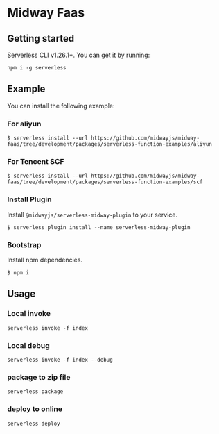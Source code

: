 # Midway Faas

## Getting started

Serverless CLI v1.26.1+. You can get it by running:

```shell script
npm i -g serverless
```

## Example

You can install the following example:

### For aliyun

```shell script
$ serverless install --url https://github.com/midwayjs/midway-faas/tree/development/packages/serverless-function-examples/aliyun
```

### For Tencent SCF

```shell script
$ serverless install --url https://github.com/midwayjs/midway-faas/tree/development/packages/serverless-function-examples/scf
```

### Install Plugin

Install `@midwayjs/serverless-midway-plugin` to your service.

```shell script
$ serverless plugin install --name serverless-midway-plugin
```

### Bootstrap

Install npm dependencies.

```shell script
$ npm i
```

## Usage

### Local invoke

```shell script
serverless invoke -f index
```

### Local debug

```shell script
serverless invoke -f index --debug
```

### package to zip file

```shell script
serverless package
```

### deploy to online

```shell script
serverless deploy
```
